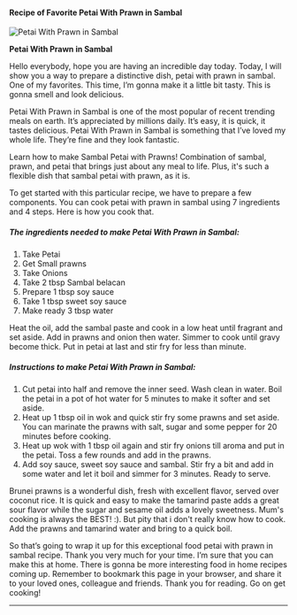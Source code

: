             

#### Recipe of Favorite Petai With Prawn in Sambal

![Petai With Prawn in Sambal](https://img-global.cpcdn.com/recipes/73317fa52c5909a1/751x532cq70/petai-with-prawn-in-sambal-recipe-main-photo.jpg)

**Petai With Prawn in Sambal**

Hello everybody, hope you are having an incredible day today. Today, I will show you a way to prepare a distinctive dish, petai with prawn in sambal. One of my favorites. This time, I’m gonna make it a little bit tasty. This is gonna smell and look delicious.

Petai With Prawn in Sambal is one of the most popular of recent trending meals on earth. It’s appreciated by millions daily. It’s easy, it is quick, it tastes delicious. Petai With Prawn in Sambal is something that I’ve loved my whole life. They’re fine and they look fantastic.

Learn how to make Sambal Petai with Prawns! Combination of sambal, prawn, and petai that brings just about any meal to life. Plus, it's such a flexible dish that sambal petai with prawn, as it is.

To get started with this particular recipe, we have to prepare a few components. You can cook petai with prawn in sambal using 7 ingredients and 4 steps. Here is how you cook that.

##### The ingredients needed to make Petai With Prawn in Sambal:

1.  Take Petai
2.  Get Small prawns
3.  Take Onions
4.  Take 2 tbsp Sambal belacan
5.  Prepare 1 tbsp soy sauce
6.  Take 1 tbsp sweet soy sauce
7.  Make ready 3 tbsp water

Heat the oil, add the sambal paste and cook in a low heat until fragrant and set aside. Add in prawns and onion then water. Simmer to cook until gravy become thick. Put in petai at last and stir fry for less than minute.

##### Instructions to make Petai With Prawn in Sambal:

1.  Cut petai into half and remove the inner seed. Wash clean in water. Boil the petai in a pot of hot water for 5 minutes to make it softer and set aside.
2.  Heat up 1 tbsp oil in wok and quick stir fry some prawns and set aside. You can marinate the prawns with salt, sugar and some pepper for 20 minutes before cooking.
3.  Heat up wok with 1 tbsp oil again and stir fry onions till aroma and put in the petai. Toss a few rounds and add in the prawns.
4.  Add soy sauce, sweet soy sauce and sambal. Stir fry a bit and add in some water and let it boil and simmer for 3 minutes. Ready to serve.

Brunei prawns is a wonderful dish, fresh with excellent flavor, served over coconut rice. It is quick and easy to make the tamarind paste adds a great sour flavor while the sugar and sesame oil adds a lovely sweetness. Mum's cooking is always the BEST! :). But pity that i don't really know how to cook. Add the prawns and tamarind water and bring to a quick boil.

So that’s going to wrap it up for this exceptional food petai with prawn in sambal recipe. Thank you very much for your time. I’m sure that you can make this at home. There is gonna be more interesting food in home recipes coming up. Remember to bookmark this page in your browser, and share it to your loved ones, colleague and friends. Thank you for reading. Go on get cooking!

* * *